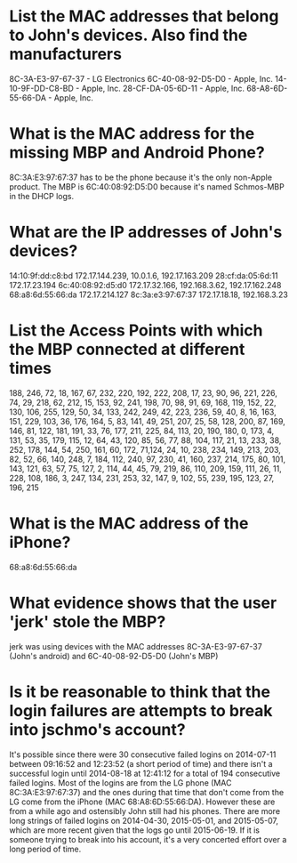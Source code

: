 # List the MAC addresses that belong to John's devices. Also find the manufacturers
8C-3A-E3-97-67-37 - LG Electronics
6C-40-08-92-D5-D0 - Apple, Inc.
14-10-9F-DD-C8-BD - Apple, Inc.
28-CF-DA-05-6D-11 - Apple, Inc.
68-A8-6D-55-66-DA - Apple, Inc.

# What is the MAC address for the missing MBP and Android Phone?
8C:3A:E3:97:67:37 has to be the phone because it's the only non-Apple product. The MBP
is 6C:40:08:92:D5:D0 because it's named Schmos-MBP in the DHCP logs.

# What are the IP addresses of John's devices?
14:10:9f:dd:c8:bd
	172.17.144.239, 10.0.1.6, 192.17.163.209
28:cf:da:05:6d:11
	172.17.23.194
6c:40:08:92:d5:d0
	172.17.32.166, 192.168.3.62, 192.17.162.248
68:a8:6d:55:66:da
	172.17.214.127 
8c:3a:e3:97:67:37
	172.17.18.18, 192.168.3.23

# List the Access Points with which the MBP connected at different times
188, 246, 72, 18, 167, 67, 232, 220, 192, 222, 208, 17, 23, 90, 96, 221, 226, 74, 29, 
218, 62, 212, 15, 153, 92, 241, 198, 70, 98, 91, 69, 168, 119, 152, 22, 130, 106, 255, 
129, 50, 34, 133, 242, 249, 42, 223, 236, 59, 40, 8, 16, 163, 151, 229, 103, 36, 176, 
164, 5, 83, 141, 49, 251, 207, 25, 58, 128, 200, 87, 169, 146, 81, 122, 181, 191, 33, 
76, 177, 211, 225, 84, 113, 20, 190, 180, 0, 173, 4, 131, 53, 35, 179, 115, 12, 64, 43, 
120, 85, 56, 77, 88, 104, 117, 21, 13, 233, 38, 252, 178, 144, 54, 250, 161, 60, 172, 
71,124, 24, 10, 238, 234, 149, 213, 203, 82, 52, 66, 140, 248, 7, 184, 112, 240, 97, 
230, 41, 160, 237, 214, 175, 80, 101, 143, 121, 63, 57, 75, 127, 2, 114, 44, 45, 79, 
219, 86, 110, 209, 159, 111, 26, 11, 228, 108, 186, 3, 247, 134, 231, 253, 32, 147, 9, 
102, 55, 239, 195, 123, 27, 196, 215

# What is the MAC address of the iPhone?
68:a8:6d:55:66:da

# What evidence shows that the user 'jerk' stole the MBP?
jerk was using devices with the MAC addresses 8C-3A-E3-97-67-37 (John's android)
and 6C-40-08-92-D5-D0 (John's MBP)

# Is it be reasonable to think that the login failures are attempts to break into jschmo's account?
It's possible since there were 30 consecutive failed logins on 2014-07-11 between
09:16:52 and 12:23:52 (a short period of time) and there isn't a successful login until 
2014-08-18 at 12:41:12 for a total of 194 consecutive failed logins. Most of the logins 
are from the LG phone (MAC 8C:3A:E3:97:67:37) and the ones during that time that don't come
from the LG come from the iPhone (MAC 68:A8:6D:55:66:DA). However these are from a while ago
and ostensibly John still had his phones. There are more long strings of failed logins on
2014-04-30, 2015-05-01, and 2015-05-07, which are more recent given that the logs go until 
2015-06-19. If it is someone trying to break into his account, it's a very concerted effort
over a long period of time. 

